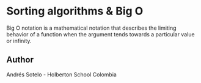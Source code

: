 # Sorting algorithms & Big O

Big O notation is a mathematical notation that describes the limiting behavior of a function when the argument tends towards a particular value or infinity. 

## Author
Andrés Sotelo - Holberton School Colombia